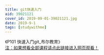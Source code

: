 ```yaml
---
title: git快速入门
aid: 39021121
cover_id: 2019-09-01-39021121.jpg
date: 2019-9-1
tags: [studywithme]
---
```

《P101 快速入门git_布尔教育》  
[注：如果想看全部课程请点此链接进入网页观看！](https://www.bilibili.com/video/av39021121)

